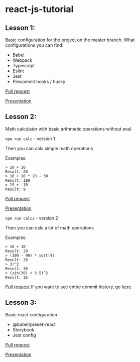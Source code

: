 # react-js-tutorial

## Lesson 1:
Basic configuration for the project on the master branch. What configurations you can find:
* Babel
* Webpack
* Typescript
* Eslint
* Jest
* Precommit hooks / husky

[Pull request](https://github.com/nickovchinnikov/react-js-tutorial/pull/1)

[Presentation](https://drive.google.com/open?id=1uCyasL97go3mQU28Rg7gWPkSpRU--6EUU9bQb9pEbg0)

## Lesson 2:
Math calculator with basic arithmetic operations without eval

```npm run calc``` - version 1

Then you can calc simple math operations

Examples:

```
> 10 + 10
Result: 20
> 10 + 10 * 20 - 30
Result: 180
> 19 + -10
Result: 9
```
[Pull request](https://github.com/nickovchinnikov/react-js-tutorial/pull/3)

[Presentation](https://docs.google.com/presentation/d/1ACOGg-BgKrcnLool6gFzT3G3w1oProH_2O4PjCiz2w8/edit?usp=sharing)

```npm run calc2``` - version 2

Then you can calc a lot of math operations

Examples:

```
> 10 + 10
Result: 20
> (100 - 90) * sqrt(4)
Result: 20
> 3!^2
Result: 36
> (sin(30) + 3.5)^2
Result: 16
```
[Pull request](https://github.com/nickovchinnikov/react-js-tutorial/pull/6)
If you want to see entire commit history, go [here](https://github.com/shurupov/otus-react/pull/2)

## Lesson 3:
Basic react configuration

* @babel/preset-react
* Storybook
* Jest config

[Pull request](https://github.com/nickovchinnikov/react-js-tutorial/pull/7)

[Presentation](https://drive.google.com/open?id=10qgUTWj5aMG4WxcNk9UV8_xMHdnE5GRH7I7_Z8w0P7M)
